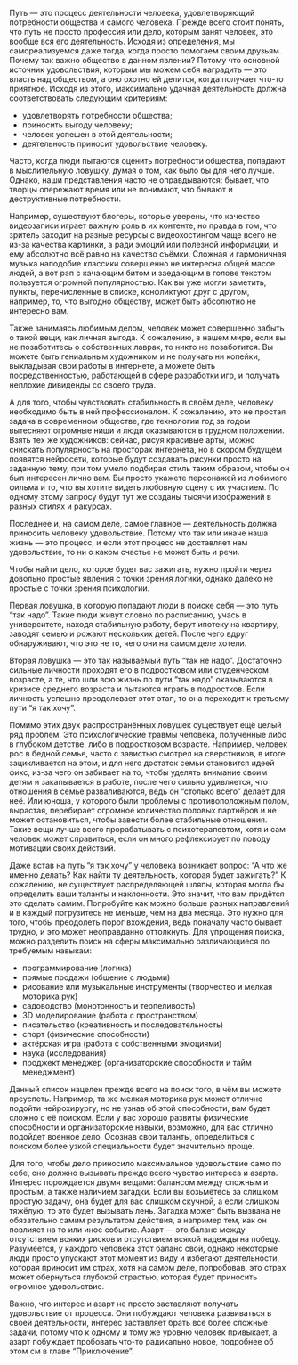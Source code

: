 Путь — это процесс деятельности человека, удовлетворяющий потребности общества и самого человека. Прежде всего стоит понять, что путь не просто профессия или дело, которым занят человек, это вообще вся его деятельность. Исходя из определения, мы самореализуемся даже тогда, когда просто помогаем своим друзьям. Почему так важно общество в данном явлении? Потому что основной источник удовольствия, которым мы можем себя наградить — это власть над обществом, а оно охотно ей делится, когда получает что-то приятное. Исходя из этого, максимально удачная деятельность должна соответствовать следующим критериям:

* удовлетворять потребности общества;
* приносить выгоду человеку;
* человек успешен в этой деятельности;
* деятельность приносит удовольствие человеку.

Часто, когда люди пытаются оценить потребности общества, попадают в мыслительную ловушку, думая о том, как было бы для него лучше. Однако, наши представления часто не оправдываются: бывает, что творцы опережают время или не понимают, что бывают и деструктивные потребности.

Например, существуют блогеры, которые уверены, что качество видеозаписи играет важную роль в их контенте, но правда в том, что зритель заходит на разные ресурсы с видеохостингом чаще всего не из-за качества картинки, а ради эмоций или полезной информации, и ему абсолютно всё равно на качество съёмки. Сложная и гармоничная музыка наподобие классики совершенно не интересна общей массе людей, а вот рэп с качающим битом и заедающим в голове текстом пользуется огромной популярностью. Как вы уже могли заметить, пункты, перечисленные в списке, конфликтуют друг с другом, например, то, что выгодно обществу, может быть абсолютно не интересно вам.

Также занимаясь любимым делом, человек может совершенно забыть о такой вещи, как личная выгода. К сожалению, в нашем мире, если вы не позаботитесь о собственных лаврах, то никто не позаботится. Вы можете быть гениальным художником и не получать ни копейки, выкладывая свои работы в интернете, а можете быть посредственностью, работающей в сфере разработки игр, и получать неплохие дивиденды со своего труда.

А для того, чтобы чувствовать стабильность в своём деле, человеку необходимо быть в ней профессионалом. К сожалению, это не простая задача в современном обществе, где технологии год за годом вытесняют огромные ниши и люди оказываются в трудном положении. Взять тех же художников: сейчас, рисуя красивые арты, можно снискать популярность на просторах интернета, но в скором будущем появятся нейросети, которые будут создавать рисунки просто на заданную тему, при том умело подбирая стиль таким образом, чтобы он был интересен лично вам. Вы просто укажете персонажей из любимого фильма и то, что вы хотите видеть любовную сцену с их участием. По одному этому запросу будут тут же созданы тысячи изображений в разных стилях и ракурсах.

Последнее и, на самом деле, самое главное — деятельность должна приносить человеку удовольствие. Потому что так или иначе наша жизнь — это процесс, и если этот процесс не доставляет нам удовольствие, то ни о каком счастье не может быть и речи.

Чтобы найти дело, которое будет вас зажигать, нужно пройти через довольно простые явления с точки зрения логики, однако далеко не простые с точки зрения психологии.

Первая ловушка, в которую попадают люди в поиске себя — это путь “так надо”. Такие люди живут словно по расписанию, учась в университете, находя стабильную работу, берут ипотеку на квартиру, заводят семью и рожают нескольких детей. После чего вдруг обнаруживают, что это не то, чего они на самом деле хотели.

Вторая ловушка — это так называемый путь “так не надо”. Достаточно сильные личности проходят его в подростковом или студенческом возрасте, а те, что шли всю жизнь по пути “так надо” оказываются в кризисе среднего возраста и пытаются играть в подростков. Если личность успешно преодолевает этот этап, то она переходит к третьему пути “я так хочу”.

Помимо этих двух распространённых ловушек существует ещё целый ряд проблем. Это психологические травмы человека, полученные либо в глубоком детстве, либо в подростковом возрасте. Например, человек рос в бедной семье, часто с завистью смотрел на сверстников, в итоге зацикливается на этом, и для него достаток семьи становится идеей фикс, из-за чего он забивает на то, чтобы уделять внимание своим детям и закапывается в работе, после чего сильно удивляется, что отношения в семье разваливаются, ведь он “столько всего” делает для неё. Или юноша, у которого были проблемы с противоположным полом, вырастая, перебирает огромное количество половых партнёров и не может остановиться, чтобы завести более стабильные отношения. Такие вещи лучше всего прорабатывать с психотерапевтом, хотя и сам человек может справиться, если он много рефлексирует по поводу мотивации своих действий.

Даже встав на путь “я так хочу” у человека возникает вопрос: “А что же именно делать? Как найти ту деятельность, которая будет зажигать?” К сожалению, не существует распределяющей шляпы, которая могла бы определить ваши таланты и наклонности. Это значит, что вам придётся это сделать самим. Попробуйте как можно больше разных направлений и в каждый погрузитесь не меньше, чем на два месяца. Это нужно для того, чтобы преодолеть порог вхождения, ведь поначалу часто бывает трудно, и это может неоправданно оттолкнуть. Для упрощения поиска, можно разделить поиск на сферы максимально различающиеся по требуемым навыкам:

* программирование (логика)
* прямые продажи (общение с людьми)
* рисование или музыкальные инструменты (творчество и мелкая моторика рук)
* садоводство (монотонность и терпеливость)
* 3D моделирование (работа с пространством)
* писательство (креативность и последовательность)
* спорт (физические способности)
* актёрская игра (работа с собственными эмоциями)
* наука (исследования)
* проджект менеджер (организаторские способности и тайм менеджмент)

Данный список нацелен прежде всего на поиск того, в чём вы можете преуспеть. Например, та же мелкая моторика рук может отлично подойти нейрохирургу, но не узнав об этой способности, вам будет сложно с её поиском. Если у вас хорошо развиты физические способности и организаторские навыки, возможно, для вас отлично подойдет военное дело. Осознав свои таланты, определиться с поиском более узкой специальности будет значительно проще.

Для того, чтобы дело приносило максимальное удовольствие само по себе, оно должно вызывать прежде всего чувство интереса и азарта. Интерес порождается двумя вещами: балансом между сложным и простым, а также наличием загадки. Если вы возьмётесь за слишком простую задачу, она будет для вас слишком скучной, а если слишком тяжёлую, то это будет вызывать лень. Загадка может быть вызвана не обязательно самим результатом действия, а например тем, как он повлияет на то или иное событие. Азарт — это баланс между отсутствием всяких рисков и отсутствием всякой надежды на победу. Разумеется, у каждого человека этот баланс свой, однако некоторые люди просто упускают этот момент из виду и избегают деятельности, которая приносит им страх, хотя на самом деле, попробовав, это страх может обернуться глубокой страстью, которая будет приносить огромное удовольствие.

Важно, что интерес и азарт не просто заставляют получать удовольствие от процесса. Они побуждают человека развиваться в своей деятельности, интерес заставляет брать всё более сложные задачи, потому что к одному и тому же уровню человек привыкает, а азарт побуждает пробовать что-то радикально новое, подробнее об этом см в главе “Приключение”.

